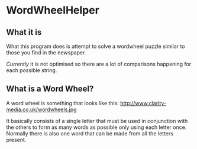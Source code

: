 WordWheelHelper
===
What it is
---
What this program does is attempt to solve a wordwheel puzzle similar to those you find in the newspaper.

*Currently* it is not optimised so there are a lot of comparisons happening for each possible string.

What is a Word Wheel?
---
A word wheel is something that looks like this:
http://www.clarity-media.co.uk/wordwheels.jpg

It basically consists of a single letter that must be used in conjunction with the others to form as many words as possible only using each letter once. Normally there is also one word that can be made from all the letters present.